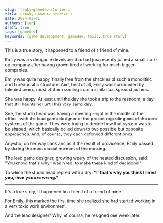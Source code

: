 ```yaml
---
slug: freaky-gamedev-stories-i
title: Freaky GameDev Stories I
date: 2024-02-01
authors: [jen]
draft: true
tags: [gamedev]
keywords: [game development, gamedev, toxic, true story]
---
```


This is a true story, it happened to a friend of a friend of mine.

Emily was a videogame developer that had just recently joined a small start-up company after having grown tired of working for much bigger companies.

Emily was quite happy, finally free from the shackles of such a monolithic and bureaucratic structure.
And, best of all, Emily was surrounded by talented peers, most of them coming from a similar background as hers.

She was happy. At least until the day she took a trip to the restroom; a day that still haunts her until this very same day.

See, the studio head was having a meeting –right in the middle of the office– with the lead game designer of the project regarding one of the core systems of the game.
They were trying to decide how that system was to be shaped, which basically boiled down to two possible but opposite approaches.
And, of course, they each defended different ones.

Anywho, on her way back and as if the result of providence, Emily passed by during the most crucial moment of the meeting.

The lead game designer, growing weary of the heated discussion, said: "You know, that's why I was hired, to make these kind of decisions!"

To which the studio head replied with a dry: **"If that's why you think I hired you, then you are wrong."**

---

It's a true story, it happened to a friend of a friend of mine.

For Emily, this marked the first time she realized she had started working in a very toxic work environment.

And the lead designer? Why, of course, he resigned one week later.
